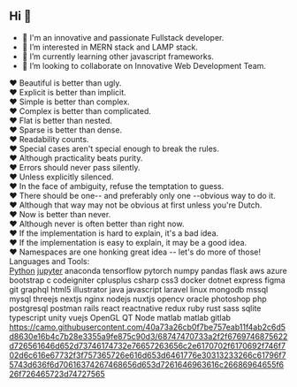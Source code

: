 ## Hi 👋

- 👋 I'm an innovative and passionate Fullstack developer.
- 👀 I’m interested in MERN stack and LAMP stack.
- 🌱 I’m currently learning other javascript frameworks.
- 💞️ I’m looking to collaborate on Innovative Web Development Team.

❤ Beautiful is better than ugly.<br />
❤ Explicit is better than implicit.<br />
❤ Simple is better than complex.<br />
❤ Complex is better than complicated.<br />
❤ Flat is better than nested.<br />
❤ Sparse is better than dense.<br />
❤ Readability counts.<br />
❤ Special cases aren't special enough to break the rules.<br />
❤ Although practicality beats purity.<br />
❤ Errors should never pass silently.<br />
❤ Unless explicitly silenced.<br />
❤ In the face of ambiguity, refuse the temptation to guess.<br />
❤ There should be one-- and preferably only one --obvious way to do it.<br />
❤ Although that way may not be obvious at first unless you're Dutch.<br />
❤ Now is better than never.<br />
❤ Although never is often better than right now.<br />
❤ If the implementation is hard to explain, it's a bad idea.<br />
❤ If the implementation is easy to explain, it may be a good idea.<br />
❤ Namespaces are one honking great idea -- let's do more of those!<br />
Languages and Tools:<br />
[Python](https://raw.githubusercontent.com/devicons/devicon/master/icons/python/python-original.svg) [jupyter](https://raw.githubusercontent.com/devicons/devicon/master/icons/jupyter/jupyter-original.svg) anaconda tensorflow pytorch numpy pandas flask aws azure bootstrap c codeigniter cplusplus csharp css3 docker dotnet express figma git graphql html5 illustrator java javascript laravel linux mongodb mssql mysql threejs nextjs nginx nodejs nuxtjs opencv oracle photoshop php postgresql postman rails react reactnative redux ruby rust sass sqlite typescript unity vuejs OpenGL QT Node matlab matlab gitlab<br />
https://camo.githubusercontent.com/40a73a26cb0f7be757eab11f4ab2c6d5d8630e16b4c7b28e3355a9fe875c90d3/68747470733a2f2f6769746875622d726561646d652d73746174732e76657263656c2e6170702f6170692f746f702d6c616e67732f3f757365726e616d653d6461776e30313233266c61796f75743d636f6d70616374267468656d653d7261646963616c26686964655f626f726465723d74727565

